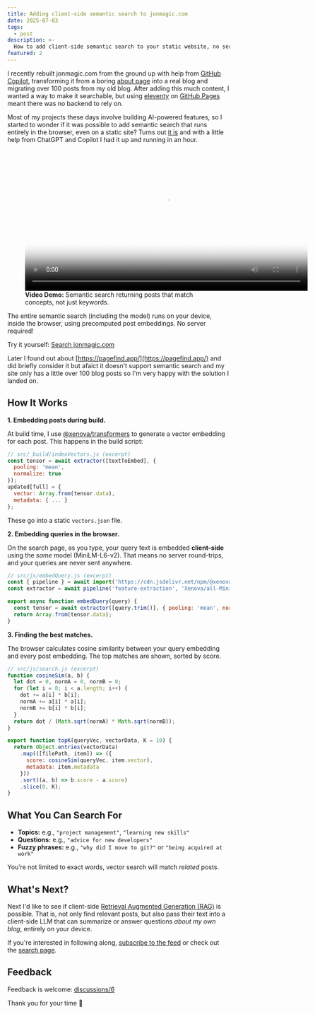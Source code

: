 ```yaml
---
title: Adding client-side semantic search to jonmagic.com
date: 2025-07-03
tags:
  - post
description: >-
  How to add client-side semantic search to your static website, no server needed.
featured: 2
---
```


I recently rebuilt jonmagic.com from the ground up with help from [GitHub Copilot](https://github.com/features/copilot), transforming it from a boring [about page](/about/) into a real blog and migrating over 100 posts from my old blog. After adding this much content, I wanted a way to make it searchable, but using [eleventy](https://www.11ty.dev) on [GitHub Pages](https://pages.github.com/) meant there was no backend to rely on.

Most of my projects these days involve building AI-powered features, so I started to wonder if it was possible to add semantic search that runs entirely in the browser, even on a static site? Turns out [it is](https://github.com/jonmagic/jonmagic.com/pull/5) and with a little help from ChatGPT and Copilot I had it up and running in an hour.

<figure>
  <video controls width="640" poster="/images/search-demo.png">
    <source src="/images/posts/adding-client-side-semantic-search-to-jonmagic-com/search-demo.mp4" type="video/mp4">
    Sorry, your browser doesn't support embedded videos.
  </video>
  <figcaption>
    <strong>Video Demo:</strong> Semantic search returning posts that match concepts, not just keywords.
  </figcaption>
</figure>

The entire semantic search (including the model) runs on your device, inside the browser, using precomputed post embeddings. No server required!

Try it yourself: [Search jonmagic.com](/search/)

Later I found out about [https://pagefind.app/](https://pagefind.app/) and did briefly consider it but afaict it doesn't support semantic search and my site only has a little over 100 blog posts so I'm very happy with the solution I landed on.

## How It Works

**1. Embedding posts during build.**

At build time, I use [@xenova/transformers](https://xenova.github.io/transformers.js/) to generate a vector embedding for each post. This happens in the build script:

```js
// src/_build/indexVectors.js (excerpt)
const tensor = await extractor([textToEmbed], {
  pooling: 'mean',
  normalize: true
});
updated[full] = {
  vector: Array.from(tensor.data),
  metadata: { ... }
};
```

These go into a static `vectors.json` file.

**2. Embedding queries in the browser.**

On the search page, as you type, your query text is embedded **client-side** using the *same* model (MiniLM-L6-v2). That means no server round-trips, and your queries are never sent anywhere.

```js
// src/js/embedQuery.js (excerpt)
const { pipeline } = await import('https://cdn.jsdelivr.net/npm/@xenova/transformers@2.17.2/dist/transformers.min.js');
const extractor = await pipeline('feature-extraction', 'Xenova/all-MiniLM-L6-v2');

export async function embedQuery(query) {
  const tensor = await extractor([query.trim()], { pooling: 'mean', normalize: true });
  return Array.from(tensor.data);
}
```

**3. Finding the best matches.**

The browser calculates cosine similarity between your query embedding and every post embedding. The top matches are shown, sorted by score.

```js
// src/js/search.js (excerpt)
function cosineSim(a, b) {
  let dot = 0, normA = 0, normB = 0;
  for (let i = 0; i < a.length; i++) {
    dot += a[i] * b[i];
    normA += a[i] * a[i];
    normB += b[i] * b[i];
  }
  return dot / (Math.sqrt(normA) * Math.sqrt(normB));
}

export function topK(queryVec, vectorData, K = 10) {
  return Object.entries(vectorData)
    .map(([filePath, item]) => ({
      score: cosineSim(queryVec, item.vector),
      metadata: item.metadata
    }))
    .sort((a, b) => b.score - a.score)
    .slice(0, K);
}
```

## What You Can Search For

- **Topics:** e.g., `"project management"`, `"learning new skills"`
- **Questions:** e.g., `"advice for new developers"`
- **Fuzzy phrases:** e.g., `"why did I move to git?"` or `"being acquired at work"`

You’re not limited to exact words, vector search will match *related* posts.

## What's Next?

Next I'd like to see if client-side [Retrieval Augmented Generation (RAG)](https://en.wikipedia.org/wiki/Retrieval-augmented_generation) is possible.  That is, not only find relevant posts, but also pass their text into a client-side LLM that can summarize or answer questions *about my own blog*, entirely on your device.

If you're interested in following along, [subscribe to the feed](/feed.xml) or check out the [search page](/search/).

## Feedback

Feedback is welcome: [discussions/6](https://github.com/jonmagic/jonmagic.com/discussions/6)

Thank you for your time :pray:

